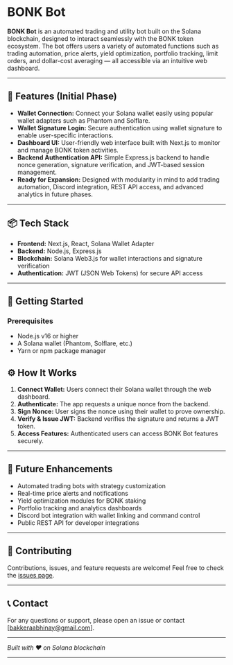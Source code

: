 # BONK Bot

**BONK Bot** is an automated trading and utility bot built on the Solana blockchain, designed to interact seamlessly with the BONK token ecosystem. The bot offers users a variety of automated functions such as trading automation, price alerts, yield optimization, portfolio tracking, limit orders, and dollar-cost averaging — all accessible via an intuitive web dashboard.

---

## 🚀 Features (Initial Phase)

- **Wallet Connection:** Connect your Solana wallet easily using popular wallet adapters such as Phantom and Solflare.
- **Wallet Signature Login:** Secure authentication using wallet signature to enable user-specific interactions.
- **Dashboard UI:** User-friendly web interface built with Next.js to monitor and manage BONK token activities.
- **Backend Authentication API:** Simple Express.js backend to handle nonce generation, signature verification, and JWT-based session management.
- **Ready for Expansion:** Designed with modularity in mind to add trading automation, Discord integration, REST API access, and advanced analytics in future phases.

---

## 📦 Tech Stack

- **Frontend:** Next.js, React, Solana Wallet Adapter
- **Backend:** Node.js, Express.js
- **Blockchain:** Solana Web3.js for wallet interactions and signature verification
- **Authentication:** JWT (JSON Web Tokens) for secure API access

---

## 🔧 Getting Started

### Prerequisites

- Node.js v16 or higher
- A Solana wallet (Phantom, Solflare, etc.)
- Yarn or npm package manager



## ⚙️ How It Works

1. **Connect Wallet:** Users connect their Solana wallet through the web dashboard.
2. **Authenticate:** The app requests a unique nonce from the backend.
3. **Sign Nonce:** User signs the nonce using their wallet to prove ownership.
4. **Verify & Issue JWT:** Backend verifies the signature and returns a JWT token.
5. **Access Features:** Authenticated users can access BONK Bot features securely.

---

## 🔮 Future Enhancements

* Automated trading bots with strategy customization
* Real-time price alerts and notifications
* Yield optimization modules for BONK staking
* Portfolio tracking and analytics dashboards
* Discord bot integration with wallet linking and command control
* Public REST API for developer integrations

---

## 🤝 Contributing

Contributions, issues, and feature requests are welcome! Feel free to check the [issues page](https://github.com/Abhinay2206/BonkBot/issues).

---

## 📞 Contact

For any questions or support, please open an issue or contact \[[bakkeraabhinay@gmail.com](mailto:bakkeraabhinay@gmail.com)].

---

*Built with ❤️ on Solana blockchain*

---
